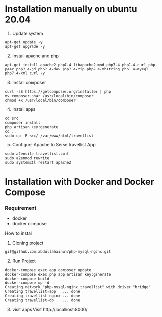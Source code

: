 # Installation manually on ubuntu 20.04
1. Update system
```
apt-get update -y
apt-get upgrade -y
```
2. Install apache and php
```
apt-get install apache2 php7.4 libapache2-mod-php7.4 php7.4-curl php-pear php7.4-gd php7.4-dev php7.4-zip php7.4-mbstring php7.4-mysql php7.4-xml curl -y

```
3. Install composer
```
curl -sS https://getcomposer.org/installer | php
mv composer.phar /usr/local/bin/composer
chmod +x /usr/local/bin/composer
```
4. Install apps
```
cd src
composer install
php artisan key:generate
cd ..
sudo cp -R src/ /var/www/html/travellist
```
5. Configure Apache to Serve travellist App
```
sudo a2ensite travellist.conf
sudo a2enmod rewrite
sudo systemctl restart apache2
```
# Installation with Docker and Docker Compose
### Requirement
- docker
- docker compose

How to install
1. Cloning project
```
git@github.com:abdullahainun/php-mysql-nginx.git
```
2. Run Project
```
docker-compose exec app composer update
docker-compose exec php app artisan key:generate
docker-compose build
docker-compose up -d
Creating network "php-mysql-nginx_travellist" with driver "bridge"
Creating travellist-app   ... done
Creating travellist-nginx ... done
Creating travellist-db    ... done
```
3. visit apps
Visit http://localhost:8000/
